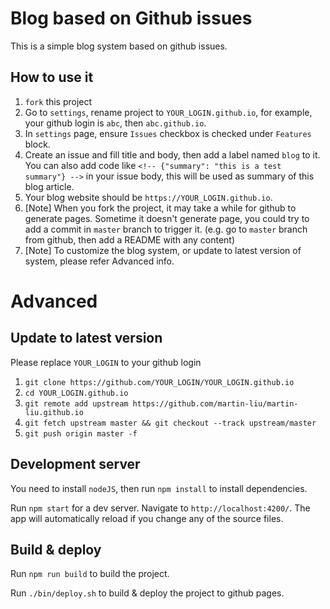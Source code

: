 # Blog based on Github issues
This is a simple blog system based on github issues.

## How to use it
1. `fork` this project
2. Go to `settings`, rename project to `YOUR_LOGIN.github.io`, for example, your github login is `abc`, then `abc.github.io`.
3. In `settings` page, ensure `Issues` checkbox is checked under `Features` block.
4. Create an issue and fill title and body, then add a label named `blog` to it. You can also add code like `<!-- {"summary": "this is a test summary"} -->` in your issue body, this will be used as summary of this blog article.
5. Your blog website should be `https://YOUR_LOGIN.github.io`.
6. [Note] When you fork the project, it may take a while for github to generate pages. Sometime it doesn't generate page, you could try to add a commit in `master` branch to trigger it. (e.g. go to `master` branch from github, then add a README with any content)
7. [Note] To customize the blog system, or update to latest version of system, please refer Advanced info.

# Advanced
## Update to latest version
Please replace `YOUR_LOGIN` to your github login
1. `git clone https://github.com/YOUR_LOGIN/YOUR_LOGIN.github.io`
2. `cd YOUR_LOGIN.github.io`
3. `git remote add upstream https://github.com/martin-liu/martin-liu.github.io`
4. `git fetch upstream master && git checkout --track upstream/master`
5. `git push origin master -f`

## Development server
You need to install `nodeJS`, then run `npm install` to install dependencies.

Run `npm start` for a dev server. Navigate to `http://localhost:4200/`. The app will automatically reload if you change any of the source files.

## Build & deploy
Run `npm run build` to build the project.

Run `./bin/deploy.sh` to build & deploy the project to github pages.
